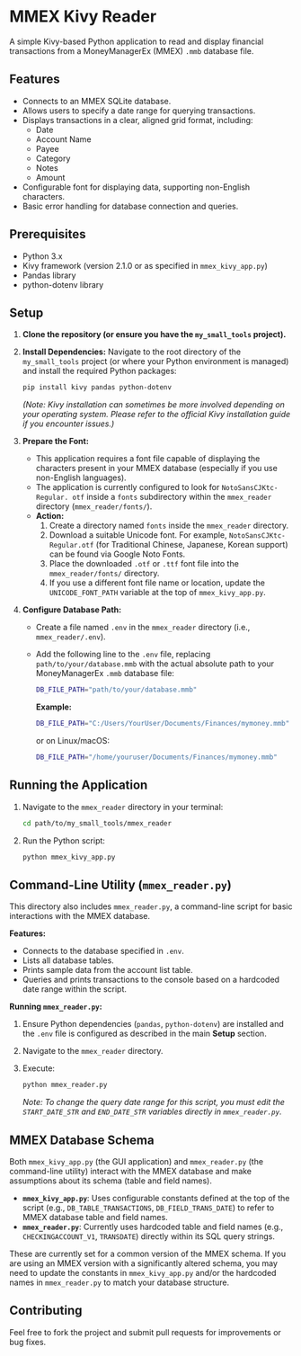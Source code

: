 # MMEX Kivy Reader

A simple Kivy-based Python application to read and display financial 
transactions from a MoneyManagerEx (MMEX) `.mmb` database file.

## Features

- Connects to an MMEX SQLite database.
- Allows users to specify a date range for querying transactions.
- Displays transactions in a clear, aligned grid format, including:
  - Date
  - Account Name
  - Payee
  - Category
  - Notes
  - Amount
- Configurable font for displaying data, supporting non-English characters.
- Basic error handling for database connection and queries.

## Prerequisites

- Python 3.x
- Kivy framework (version 2.1.0 or as specified in `mmex_kivy_app.py`)
- Pandas library
- python-dotenv library

## Setup

1. **Clone the repository (or ensure you have the `my_small_tools` project).**

2. **Install Dependencies:**
   Navigate to the root directory of the `my_small_tools` project (or where 
   your Python environment is managed) and install the required Python packages:

   ```bash
   pip install kivy pandas python-dotenv
   ```

   *(Note: Kivy installation can sometimes be more involved depending on your 
   operating system. Please refer to the official Kivy installation guide if 
   you encounter issues.)*

3. **Prepare the Font:**
   - This application requires a font file capable of displaying the characters 
     present in your MMEX database (especially if you use non-English languages).
   - The application is currently configured to look for `NotoSansCJKtc-Regular.
     otf` inside a `fonts` subdirectory within the `mmex_reader` directory 
     (`mmex_reader/fonts/`).
   - **Action:**
     1. Create a directory named `fonts` inside the `mmex_reader` directory.
     2. Download a suitable Unicode font. For example, 
        `NotoSansCJKtc-Regular.otf` (for Traditional Chinese, Japanese, Korean 
        support) can be found via Google Noto Fonts.
     3. Place the downloaded `.otf` or `.ttf` font file into the 
        `mmex_reader/fonts/` directory.
     4. If you use a different font file name or location, update the 
        `UNICODE_FONT_PATH` variable at the top of `mmex_kivy_app.py`.

4. **Configure Database Path:**
   - Create a file named `.env` in the `mmex_reader` directory (i.e., 
     `mmex_reader/.env`).
   - Add the following line to the `.env` file, replacing 
     `path/to/your/database.mmb` with the actual absolute path to your 
     MoneyManagerEx `.mmb` database file:

     ```bash
     DB_FILE_PATH="path/to/your/database.mmb"
     ```

     **Example:**

     ```bash
     DB_FILE_PATH="C:/Users/YourUser/Documents/Finances/mymoney.mmb"
     ```

     or on Linux/macOS:

     ```bash
     DB_FILE_PATH="/home/youruser/Documents/Finances/mymoney.mmb"
     ```

## Running the Application

1. Navigate to the `mmex_reader` directory in your terminal:

   ```bash
   cd path/to/my_small_tools/mmex_reader
   ```

2. Run the Python script:

   ```bash
   python mmex_kivy_app.py
   ```
    
## Command-Line Utility (`mmex_reader.py`)

This directory also includes `mmex_reader.py`, a command-line script for basic 
interactions with the MMEX database.

**Features:**

- Connects to the database specified in `.env`.
- Lists all database tables.
- Prints sample data from the account list table.
- Queries and prints transactions to the console based on a hardcoded date 
  range within the script.

**Running `mmex_reader.py`:**

1. Ensure Python dependencies (`pandas`, `python-dotenv`) are installed and the 
   `.env` file is configured as described in the main **Setup** section.
2. Navigate to the `mmex_reader` directory.
3. Execute:

   ```bash
   python mmex_reader.py
   ```

   *Note: To change the query date range for this script, you must edit the 
   `START_DATE_STR` and `END_DATE_STR` variables directly in `mmex_reader.py`.*

## MMEX Database Schema

Both `mmex_kivy_app.py` (the GUI application) and `mmex_reader.py` (the 
command-line utility) interact with the MMEX database and make assumptions 
about its schema (table and field names).

- **`mmex_kivy_app.py`**: Uses configurable constants defined at the top of the 
  script (e.g., `DB_TABLE_TRANSACTIONS`, `DB_FIELD_TRANS_DATE`) to refer to 
  MMEX database table and field names.
- **`mmex_reader.py`**: Currently uses hardcoded table and field names (e.g., 
  `CHECKINGACCOUNT_V1`, `TRANSDATE`) directly within its SQL query strings.

These are currently set for a common version of the MMEX schema. If you are 
using an MMEX version with a significantly altered schema, you may need to 
update the constants in `mmex_kivy_app.py` and/or the hardcoded names in 
`mmex_reader.py` to match your database structure.

## Contributing

Feel free to fork the project and submit pull requests for improvements or bug 
fixes.
